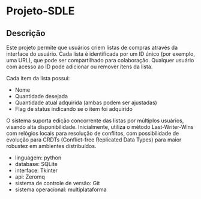 # Projeto-SDLE

## Descrição

Este projeto permite que usuários criem listas de compras através da interface do usuário. Cada lista é identificada por um ID único (por exemplo, uma URL), que pode ser compartilhado para colaboração. Qualquer usuário com acesso ao ID pode adicionar ou remover itens da lista.

Cada item da lista possui:
- Nome
- Quantidade desejada
- Quantidade atual adquirida (ambas podem ser ajustadas)
- Flag de status indicando se o item foi adquirido

O sistema suporta edição concorrente das listas por múltiplos usuários, visando alta disponibilidade. Inicialmente, utiliza o método Last-Writer-Wins com relógios locais para resolução de conflitos, com possibilidade de evolução para CRDTs (Conflict-free Replicated Data Types) para maior robustez em ambientes distribuídos.

- linguagem: python
- database: SQLite
- interface: Tkinter
- api: Zeromq
- sistema de controle de versão: Git
- sistema operacional: multiplataforma